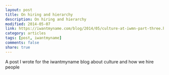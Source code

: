 ```yaml
---
layout: post
title: On hiring and hierarchy
description: On hiring and hierarchy
modified: 2014-05-07
link: https://iwantmyname.com/blog/2014/05/culture-at-iwmn-part-three.html
category: articles
tags: [post, iwantmyname]
comments: false
share: true
---
```


A post I wrote for the iwantmyname blog about culture and how we hire people


